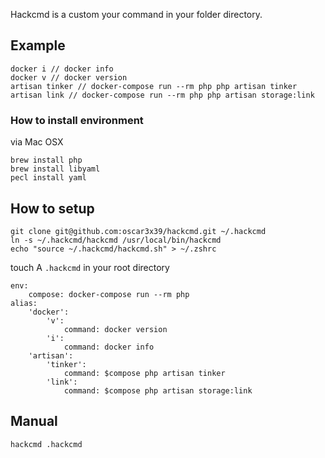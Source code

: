 Hackcmd is a custom your command in your folder directory.

## Example

```
docker i // docker info
docker v // docker version
artisan tinker // docker-compose run --rm php php artisan tinker
artisan link // docker-compose run --rm php php artisan storage:link
```

### How to install environment

via Mac OSX
```
brew install php
brew install libyaml
pecl install yaml
```

## How to setup
```
git clone git@github.com:oscar3x39/hackcmd.git ~/.hackcmd
ln -s ~/.hackcmd/hackcmd /usr/local/bin/hackcmd
echo "source ~/.hackcmd/hackcmd.sh" > ~/.zshrc
```

touch A `.hackcmd` in your root directory
```
env:
    compose: docker-compose run --rm php
alias:
    'docker':
        'v':
            command: docker version
        'i':
            command: docker info
    'artisan':
        'tinker':
            command: $compose php artisan tinker
        'link':
            command: $compose php artisan storage:link
```

## Manual
```
hackcmd .hackcmd
```